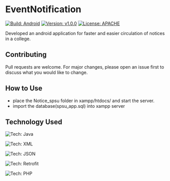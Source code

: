 # EventNotification
[![Build: Android](https://img.shields.io/badge/Build-Android-green.svg)](https://drive.google.com/file/d/1lNZASP9nnZK6nApIJaujqYaKrA4Npfil/view?usp=sharing)
[![Version: v1.0.0](https://img.shields.io/badge/Version-v1.0.0-red.svg)](https://drive.google.com/file/d/1lNZASP9nnZK6nApIJaujqYaKrA4Npfil/view?usp=sharing)
[![License: APACHE](https://img.shields.io/badge/License-APACHE-yellow.svg)](https://choosealicense.com/licenses/apache-2.0/)

Developed an android application for faster and easier circulation of notices in a college.

## Contributing
Pull requests are welcome. For major changes, please open an issue first to discuss what you would like to change.

## How to Use
* place the Notice_spsu folder in xampp/htdocs/ and start the server.
* import the database(spsu_app.sql) into xampp server

## Technology Used
![Tech: Java](https://img.shields.io/badge/1-Java-green.svg)

![Tech: XML](https://img.shields.io/badge/2-XML-green.svg)

![Tech: JSON](https://img.shields.io/badge/3-JSON-green.svg)

![Tech: Retrofit](https://img.shields.io/badge/4-Retrofit-green.svg)

![Tech: PHP](https://img.shields.io/badge/5-PHP-green.svg)
